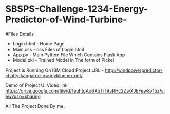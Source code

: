 # SBSPS-Challenge-1234-Energy-Predictor-of-Wind-Turbine-
#Files Details
* Login.html - Home Page
* Main.css - css Files of Login.html
* App.py - Main Python File Which Contains Flask App
* Model.pkl - Trained Model in The form of Pickel

Project is Running On IBM Cloud Project URL - http://windpowerpredictor-chatty-kangaroo-nw.mybluemix.net/

Demo of Project UI Video link https://drive.google.com/file/d/1euhtgAo6AbTiTRvRHc2ZwXJEFew8715z/view?usp=sharing

All The Project Done By me.
